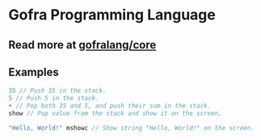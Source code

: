 # Gofra Programming Language
## Read more at [gofralang/core](https://github.com/gofralang/core)

## Examples
```go
35 // Push 35 in the stack.
5 // Push 5 in the stack.
+ // Pop both 35 and 5, and push their sum in the stack.
show // Pop value from the stack and show it on the screen.
```
```go
"Hello, World!" mshowc // Show string "Hello, World!" on the screen.
```
